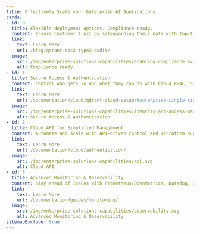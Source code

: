 ```yaml
---
title: Effectively Scale your Enterprise AI Applications
cards:
- id: 0
  title: Flexible deployment options. Compliance ready.
  content: Ensure customer trust by safeguarding their data with top-tier security measures. We provide SOC2 Type 2 Certification, Hybrid Cloud deployments for highly regulated environments, and Private Cloud options to give you complete control and ensure data sovereignty.
  link:
    text: Learn More
    url: /blog/qdrant-soc2-type2-audit/
  image:
    src: /img/enterprise-solutions-capabilities/enabling-compliance.svg
    alt: Compliance ready
- id: 1
  title: Secure Access & Authentication
  content: Control who gets in and what they can do with Cloud RBAC, SSO, and granular <br class="d-none d-md-inline"/>Database API Keys.
  link:
    text: Learn More
    url: /documentation/cloud/qdrant-cloud-setup/#enterprise-single-sign-on-sso
  image:
    src: /img/enterprise-solutions-capabilities/identity-and-access-management.svg
    alt: Secure Access & Authentication
- id: 2
  title: Cloud API for Simplified Management
  content: Automate and scale with API-driven control and Terraform support.
  link:
    text: Learn More
    url: /documentation/cloud/authentication/
  image:
    src: /img/enterprise-solutions-capabilities/api.svg
    alt: Cloud API
- id: 3
  title: Advanced Monitoring & Observability
  content: Stay ahead of issues with Prometheus/OpenMetrics, Datadog, Grafana, and other third-party integrations.
  link:
    text: Learn More
    url: /documentation/guides/monitoring/
  image:
    src: /img/enterprise-solutions-capabilities/observability.svg
    alt: Advanced Monitoring & Observability
sitemapExclude: true
---
```

